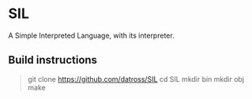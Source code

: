 # SIL
A Simple Interpreted Language, with its interpreter.

## Build instructions

> git clone https://github.com/datross/SIL 
> cd SIL
> mkdir bin
> mkdir obj
> make
